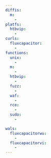 ```yaml
---
diffis:
  m:
    -
platfs:
  htbvip:
    -
curls:
  fluxcapacitor:
    -
functions:
  unix:
    -
  m:
    -
  htbvip:
    -
  fuzz:
    -
  waf:
    -
  rce:
    -
  sudo:
    -

wals:
  fluxcapacitorwu:
    -
  fluxcapacitorvi:
    -
---
```

